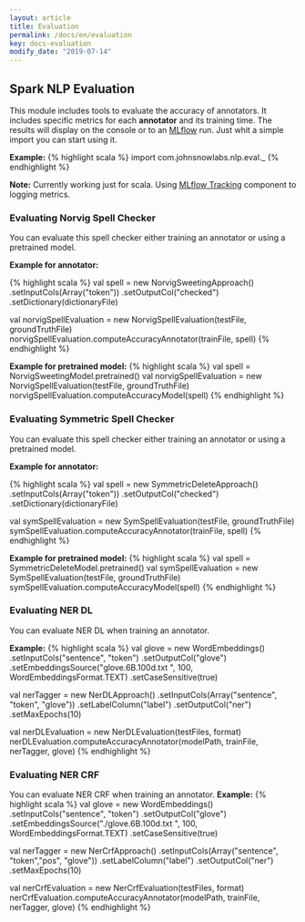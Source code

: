 ```yaml
---
layout: article
title: Evaluation
permalink: /docs/en/evaluation
key: docs-evaluation
modify_date: "2019-07-14"
---
```


## Spark NLP Evaluation
This module includes tools to evaluate the accuracy of annotators. It includes specific metrics for each **annotator** and its training time.
The results will display on the console or to an [MLflow](https://mlflow.org/docs/latest/index.html) run.
Just whit a simple import you can start using it.

**Example:**
{% highlight scala %}
import com.johnsnowlabs.nlp.eval._
{% endhighlight %}

**Note:** Currently working just for scala. Using [MLflow Tracking](https://mlflow.org/docs/latest/tracking.html) component to logging metrics. 

### Evaluating Norvig Spell Checker
You can evaluate this spell checker either training an annotator or using a pretrained model.

**Example for annotator:**
 
{% highlight scala %}
val spell = new NorvigSweetingApproach()
   .setInputCols(Array("token"))
   .setOutputCol("checked")
   .setDictionary(dictionaryFile)

val norvigSpellEvaluation = new NorvigSpellEvaluation(testFile, groundTruthFile)
norvigSpellEvaluation.computeAccuracyAnnotator(trainFile, spell)
{% endhighlight %}

**Example for pretrained model:**
{% highlight scala %}
val spell = NorvigSweetingModel.pretrained()
val norvigSpellEvaluation = new NorvigSpellEvaluation(testFile, groundTruthFile)
norvigSpellEvaluation.computeAccuracyModel(spell)
{% endhighlight %}

### Evaluating Symmetric Spell Checker
You can evaluate this spell checker either training an annotator or using a pretrained model.

**Example for annotator:**
 
{% highlight scala %}
val spell = new SymmetricDeleteApproach()
      .setInputCols(Array("token"))
      .setOutputCol("checked")
      .setDictionary(dictionaryFile)

val symSpellEvaluation = new SymSpellEvaluation(testFile, groundTruthFile)
symSpellEvaluation.computeAccuracyAnnotator(trainFile, spell)
{% endhighlight %}

**Example for pretrained model:**
{% highlight scala %}
val spell = SymmetricDeleteModel.pretrained()
val symSpellEvaluation = new SymSpellEvaluation(testFile, groundTruthFile)
symSpellEvaluation.computeAccuracyModel(spell)
{% endhighlight %}

### Evaluating NER DL
You can evaluate NER DL when training an annotator.

**Example:**
{% highlight scala %}
val glove = new WordEmbeddings()
      .setInputCols("sentence", "token")
      .setOutputCol("glove")
      .setEmbeddingsSource("glove.6B.100d.txt ",
        100, WordEmbeddingsFormat.TEXT)
      .setCaseSensitive(true)

val nerTagger = new NerDLApproach()
  .setInputCols(Array("sentence", "token", "glove"))
  .setLabelColumn("label")
  .setOutputCol("ner")
  .setMaxEpochs(10)

val nerDLEvaluation = new NerDLEvaluation(testFiles, format)
nerDLEvaluation.computeAccuracyAnnotator(modelPath, trainFile, nerTagger, glove)
{% endhighlight %}

### Evaluating NER CRF
You can evaluate NER CRF when training an annotator.
**Example:**
{% highlight scala %}
val glove = new WordEmbeddings()
      .setInputCols("sentence", "token")
      .setOutputCol("glove")
      .setEmbeddingsSource("./glove.6B.100d.txt ",
        100, WordEmbeddingsFormat.TEXT)
      .setCaseSensitive(true)

val nerTagger = new NerCrfApproach()
  .setInputCols(Array("sentence", "token","pos", "glove"))
  .setLabelColumn("label")
  .setOutputCol("ner")
  .setMaxEpochs(10)

val nerCrfEvaluation = new NerCrfEvaluation(testFiles, format)
nerCrfEvaluation.computeAccuracyAnnotator(modelPath, trainFile, nerTagger, glove)
{% endhighlight %}



